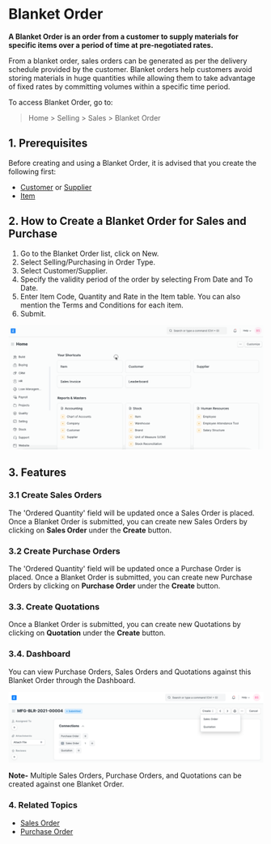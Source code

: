 
# Blanket Order



**A Blanket Order is an order from a customer to supply materials for specific items over a period of time at pre-negotiated rates.**


From a blanket order, sales orders can be generated as per the delivery schedule provided by the customer. Blanket orders help customers avoid storing materials in huge quantities while allowing them to take advantage of fixed rates by committing volumes within a specific time period.


To access Blanket Order, go to:



> 
> Home > Selling > Sales > Blanket Order
> 
> 
> 


## 1. Prerequisites


Before creating and using a Blanket Order, it is advised that you create the following first:


* [Customer](/docs/en/CRM/customer) or [Supplier](/docs/en/buying/supplier)
* [Item](/docs/en/stock/item)


## 2. How to Create a Blanket Order for Sales and Purchase


1. Go to the Blanket Order list, click on New.
2. Select Selling/Purchasing in Order Type.
3. Select Customer/Supplier.
4. Specify the validity period of the order by selecting From Date and To Date.
5. Enter Item Code, Quantity and Rate in the Item table. You can also mention the Terms and Conditions for each item.
6. Submit.


![Blanket Order Selling](/files/blanket-order-selling.gif)


## 3. Features


### 3.1 Create Sales Orders


The 'Ordered Quantity' field will be updated once a Sales Order is placed. Once a Blanket Order is submitted, you can create new Sales Orders by clicking on **Sales Order** under the **Create** button.


### 3.2 Create Purchase Orders


The 'Ordered Quantity' field will be updated once a Purchase Order is placed. Once a Blanket Order is submitted, you can create new Purchase Orders by clicking on **Purchase Order** under the **Create** button.


### 3.3. Create Quotations


Once a Blanket Order is submitted, you can create new Quotations by clicking on **Quotation** under the **Create** button.


### 3.4. Dashboard


You can view Purchase Orders, Sales Orders and Quotations against this Blanket Order through the Dashboard.


![Blanket Order Dashboard](/files/blanket-order-dashboard.png)


**Note-** Multiple Sales Orders, Purchase Orders, and Quotations can be created against one Blanket Order.


### 4. Related Topics


* [Sales Order](/docs/en/selling/sales-order)
* [Purchase Order](/docs/en/buying/purchase-order)




